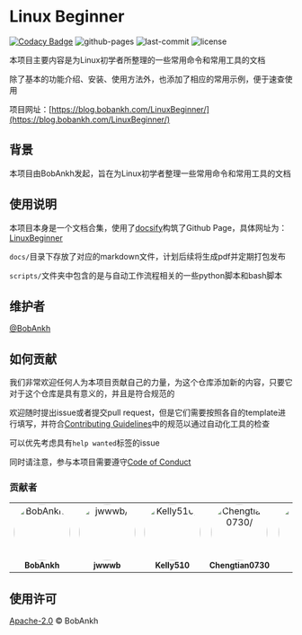 # Linux Beginner

[![Codacy Badge](https://app.codacy.com/project/badge/Grade/d0816da9c60d4e008a7958d694d2ef2d)](https://www.codacy.com/manual/bobankhshen/LinuxBeginner?utm_source=github.com&amp;utm_medium=referral&amp;utm_content=BobAnkh/LinuxBeginner&amp;utm_campaign=Badge_Grade)
![github-pages](https://img.shields.io/github/deployments/BobAnkh/LinuxBeginner/github-pages?color=blue&logo=github)
![last-commit](https://img.shields.io/github/last-commit/BobAnkh/LinuxBeginner?logo=git&logoColor=white)
![license](https://img.shields.io/github/license/BobAnkh/LinuxBeginner?logo=apache)

本项目主要内容是为Linux初学者所整理的一些常用命令和常用工具的文档

除了基本的功能介绍、安装、使用方法外，也添加了相应的常用示例，便于速查使用

项目网址：[https://blog.bobankh.com/LinuxBeginner/](https://blog.bobankh.com/LinuxBeginner/)

## 背景

本项目由BobAnkh发起，旨在为Linux初学者整理一些常用命令和常用工具的文档

## 使用说明

本项目本身是一个文档合集，使用了[docsify](https://docsify.js.org/#/)构筑了Github Page，具体网址为：[LinuxBeginner](https://blog.bobankh.com/LinuxBeginner/)

`docs/`目录下存放了对应的markdown文件，计划后续将生成pdf并定期打包发布

`scripts/`文件夹中包含的是与自动工作流程相关的一些python脚本和bash脚本

## 维护者

[@BobAnkh](https://github.com/BobAnkh)

## 如何贡献

我们非常欢迎任何人为本项目贡献自己的力量，为这个仓库添加新的内容，只要它对于这个仓库是具有意义的，并且是符合规范的

欢迎随时提出issue或者提交pull request，但是它们需要按照各自的template进行填写，并符合[Contributing Guidelines](/CONTRIBUTING.md)中的规范以通过自动化工具的检查

可以优先考虑具有`help wanted`标签的issue

同时请注意，参与本项目需要遵守[Code of Conduct](/CODE_OF_CONDUCT.md)

### 贡献者

<table>
<tr>
    <td align="center">
        <a href=https://github.com/BobAnkh>
            <img src=https://avatars2.githubusercontent.com/u/44333669?v=4 width="100;" style="border-radius:50%;align-items:center;justify-content:center;overflow:hidden;" alt=BobAnkh/>
            <br />
            <sub style="font-size:14px"><b>BobAnkh</b></sub>
        </a>
    </td>
    <td align="center">
        <a href=https://github.com/jwb528>
            <img src=https://avatars0.githubusercontent.com/u/53799927?v=4 width="100;" style="border-radius:50%;align-items:center;justify-content:center;overflow:hidden;" alt=jwwwb/>
            <br />
            <sub style="font-size:14px"><b>jwwwb</b></sub>
        </a>
    </td>
    <td align="center">
        <a href=https://github.com/Kelly510>
            <img src=https://avatars0.githubusercontent.com/u/49122590?v=4 width="100;" style="border-radius:50%;align-items:center;justify-content:center;overflow:hidden;" alt=Kelly510/>
            <br />
            <sub style="font-size:14px"><b>Kelly510</b></sub>
        </a>
    </td>
    <td align="center">
        <a href=https://github.com/Chengtian0730>
            <img src=https://avatars0.githubusercontent.com/u/68174658?v=4 width="100;" style="border-radius:50%;align-items:center;justify-content:center;overflow:hidden;" alt=Chengtian0730/>
            <br />
            <sub style="font-size:14px"><b>Chengtian0730</b></sub>
        </a>
    </td>
    <td align="center">
        <a href=https://github.com/nagi2330>
            <img src=https://avatars0.githubusercontent.com/u/63051453?v=4 width="100;" style="border-radius:50%;align-items:center;justify-content:center;overflow:hidden;" alt=Nagi/>
            <br />
            <sub style="font-size:14px"><b>Nagi</b></sub>
        </a>
    </td>
</tr>
</table>

## 使用许可

[Apache-2.0](/LICENSE) © BobAnkh
